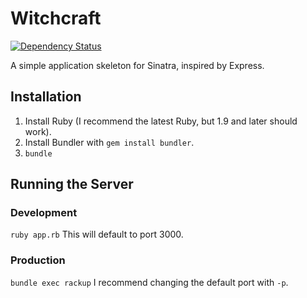 Witchcraft
==========
[![Dependency Status](https://gemnasium.com/nicolasmccurdy/witchcraft.svg)](https://gemnasium.com/nicolasmccurdy/witchcraft)

A simple application skeleton for Sinatra, inspired by Express.

Installation
------------
1. Install Ruby (I recommend the latest Ruby, but 1.9 and later should work).
2. Install Bundler with `gem install bundler`.
3. `bundle`

Running the Server
------------------

### Development
`ruby app.rb`
This will default to port 3000.

### Production
`bundle exec rackup`
I recommend changing the default port with `-p`.
